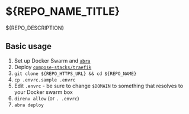 # ${REPO_NAME_TITLE}

${REPO_DESCRIPTION}

## Basic usage

1. Set up Docker Swarm and [`abra`]
2. Deploy [`compose-stacks/traefik`]
3. `git clone ${REPO_HTTPS_URL} && cd ${REPO_NAME}`
3. `cp .envrc.sample .envrc`
4. Edit `.envrc` - be sure to change `$DOMAIN` to something that resolves to
   your Docker swarm box
5. `direnv allow` (or `. .envrc`)
6. `abra deploy`

[`abra`]: https://git.autonomic.zone/autonomic-cooperative/abra
[`compose-stacks/traefik`]: https://git.autonomic.zone/compose-stacks/traefik
